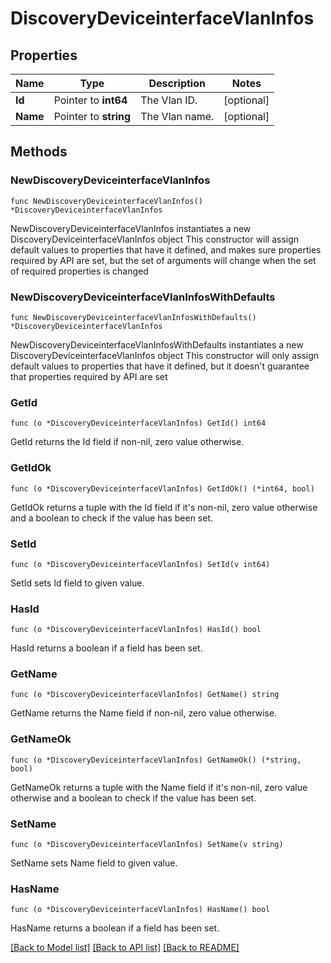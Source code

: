 # DiscoveryDeviceinterfaceVlanInfos

## Properties

Name | Type | Description | Notes
------------ | ------------- | ------------- | -------------
**Id** | Pointer to **int64** | The Vlan ID. | [optional] 
**Name** | Pointer to **string** | The Vlan name. | [optional] 

## Methods

### NewDiscoveryDeviceinterfaceVlanInfos

`func NewDiscoveryDeviceinterfaceVlanInfos() *DiscoveryDeviceinterfaceVlanInfos`

NewDiscoveryDeviceinterfaceVlanInfos instantiates a new DiscoveryDeviceinterfaceVlanInfos object
This constructor will assign default values to properties that have it defined,
and makes sure properties required by API are set, but the set of arguments
will change when the set of required properties is changed

### NewDiscoveryDeviceinterfaceVlanInfosWithDefaults

`func NewDiscoveryDeviceinterfaceVlanInfosWithDefaults() *DiscoveryDeviceinterfaceVlanInfos`

NewDiscoveryDeviceinterfaceVlanInfosWithDefaults instantiates a new DiscoveryDeviceinterfaceVlanInfos object
This constructor will only assign default values to properties that have it defined,
but it doesn't guarantee that properties required by API are set

### GetId

`func (o *DiscoveryDeviceinterfaceVlanInfos) GetId() int64`

GetId returns the Id field if non-nil, zero value otherwise.

### GetIdOk

`func (o *DiscoveryDeviceinterfaceVlanInfos) GetIdOk() (*int64, bool)`

GetIdOk returns a tuple with the Id field if it's non-nil, zero value otherwise
and a boolean to check if the value has been set.

### SetId

`func (o *DiscoveryDeviceinterfaceVlanInfos) SetId(v int64)`

SetId sets Id field to given value.

### HasId

`func (o *DiscoveryDeviceinterfaceVlanInfos) HasId() bool`

HasId returns a boolean if a field has been set.

### GetName

`func (o *DiscoveryDeviceinterfaceVlanInfos) GetName() string`

GetName returns the Name field if non-nil, zero value otherwise.

### GetNameOk

`func (o *DiscoveryDeviceinterfaceVlanInfos) GetNameOk() (*string, bool)`

GetNameOk returns a tuple with the Name field if it's non-nil, zero value otherwise
and a boolean to check if the value has been set.

### SetName

`func (o *DiscoveryDeviceinterfaceVlanInfos) SetName(v string)`

SetName sets Name field to given value.

### HasName

`func (o *DiscoveryDeviceinterfaceVlanInfos) HasName() bool`

HasName returns a boolean if a field has been set.


[[Back to Model list]](../README.md#documentation-for-models) [[Back to API list]](../README.md#documentation-for-api-endpoints) [[Back to README]](../README.md)


